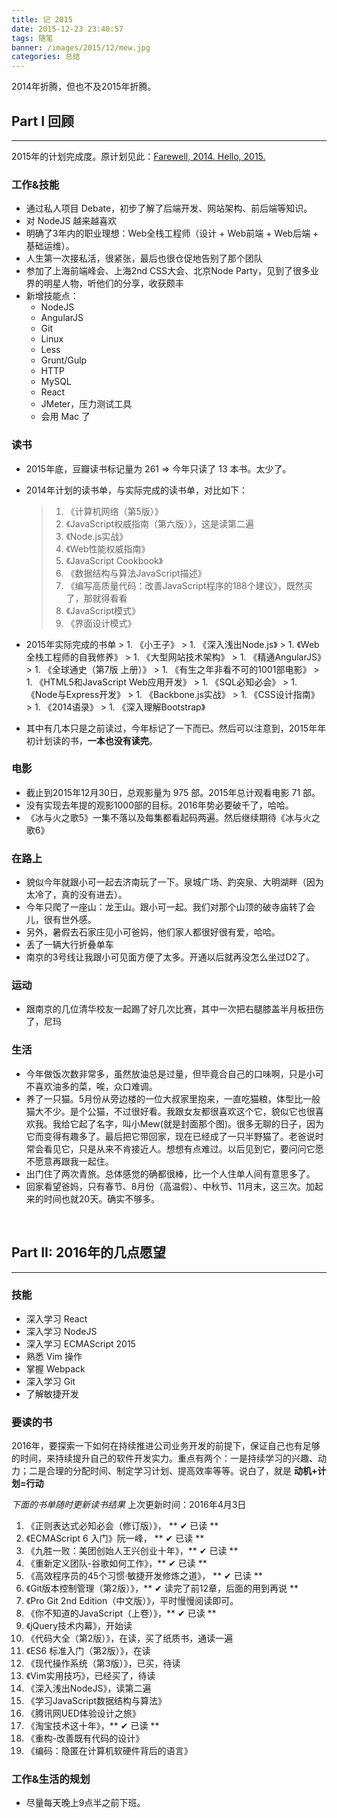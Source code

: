 ```yaml
---
title: 记 2015
date: 2015-12-23 23:40:57
tags: 随笔
banner: /images/2015/12/mew.jpg
categories: 总结
---
```


2014年折腾，但也不及2015年折腾。

<!-- more -->

## Part I  回顾
----------------

2015年的计划完成度。原计划见此：[Farewell, 2014. Hello, 2015.](/2015/01/01/farewell-2014-hello-2015/)

### **工作&技能**

  - 通过私人项目 Debate，初步了解了后端开发、网站架构、前后端等知识。
  - 对 NodeJS 越来越喜欢
  - 明确了3年内的职业理想：Web全栈工程师（设计 + Web前端 + Web后端 + 基础运维）。
  - 人生第一次接私活，很紧张，最后也很仓促地告别了那个团队
  - 参加了上海前端峰会、上海2nd CSS大会、北京Node Party，见到了很多业界的明星人物，听他们的分享，收获颇丰
  - 新增技能点：
    - NodeJS
    - AngularJS
    - Git
    - Linux
    - Less
    - Grunt/Gulp
    - HTTP
    - MySQL
    - React
    - JMeter，压力测试工具
    - 会用 Mac 了

### **读书**
  - 2015年底，豆瓣读书标记量为 261 => 今年只读了 13 本书。太少了。
  - 2014年计划的读书单，与实际完成的读书单，对比如下：
    > 1. 《计算机网络（第5版）》
    > 2. 《JavaScript权威指南（第六版）》，这是读第二遍
    > 3. 《Node.js实战》
    > 4. 《Web性能权威指南》
    > 5. 《JavaScript Cookbook》
    > 6. 《数据结构与算法JavaScript描述》
    > 7. 《编写高质量代码：改善JavaScript程序的188个建议》，既然买了，那就得看看
    > 8. 《JavaScript模式》
    > 9. 《界面设计模式》

  -  2015年实际完成的书单
    > 1. 《小王子》
    > 1. 《深入浅出Node.js》
    > 1. 《Web全栈工程师的自我修养》
    > 1. 《大型网站技术架构》
    > 1. 《精通AngularJS》
    > 1. 《全球通史（第7版 上册）》
    > 1. 《有生之年非看不可的1001部电影》
    > 1. 《HTML5和JavaScript Web应用开发》
    > 1. 《SQL必知必会》
    > 1. 《Node与Express开发》
    > 1. 《Backbone.js实战》
    > 1. 《CSS设计指南》
    > 1. 《2014语录》
    > 1. 《深入理解Bootstrap》

  - 其中有几本只是之前读过，今年标记了一下而已。然后可以注意到，2015年年初计划读的书，**一本也没有读完**。

### **电影**
  - 截止到2015年12月30日，总观影量为 975 部。2015年总计观看电影 71 部。
  - 没有实现去年提的观影1000部的目标。2016年势必要破千了，哈哈。
  - 《冰与火之歌5》一集不落以及每集都看起码两遍。然后继续期待《冰与火之歌6》

### **在路上**
  - 貌似今年就跟小可一起去济南玩了一下。泉城广场、趵突泉、大明湖畔（因为太冷了，真的没有进去）。
  - 今年只爬了一座山：龙王山。跟小可一起。我们对那个山顶的破寺庙转了会儿，很有世外感。
  - 另外，暑假去石家庄见小可爸妈，他们家人都很好很有爱，哈哈。
  - 丢了一辆大行折叠单车
  - 南京的3号线让我跟小可见面方便了太多。开通以后就再没怎么坐过D2了。

### **运动**
  - 跟南京的几位清华校友一起踢了好几次比赛，其中一次把右腿膝盖半月板扭伤了，尼玛

### **生活**
  - 今年做饭次数非常多，虽然放油总是过量，但毕竟合自己的口味啊，只是小可不喜欢油多的菜，唉，众口难调。
  - 养了一只猫。5月份从旁边楼的一位大叔家里抱来，一直吃猫粮，体型比一般猫大不少。是个公猫，不过很好看。我跟女友都很喜欢这个它，貌似它也很喜欢我。我给它起了名字，叫小Mew(就是封面那个图)。很多无聊的日子，因为它而变得有趣多了。最后把它带回家，现在已经成了一只半野猫了。老爸说时常会看见它，只是从来不肯接近人。想想有点难过。以后见到它，要问问它愿不愿意再跟我一起住。
  - 出门住了两次青旅。总体感觉的确都很棒，比一个人住单人间有意思多了。
  - 回家看望爸妈，只有春节、8月份（高温假）、中秋节、11月末，这三次。加起来的时间也就20天。确实不够多。

<br>

## Part II: 2016年的几点愿望
----------------

### 技能

+ 深入学习 React
+ 深入学习 NodeJS
+ 深入学习 ECMAScript 2015
+ 熟悉 Vim 操作
+ 掌握 Webpack
+ 深入学习 Git
+ 了解敏捷开发

### 要读的书
2016年，要探索一下如何在持续推进公司业务开发的前提下，保证自己也有足够的时间，来持续提升自己的软件开发实力。重点有两个：一是持续学习的兴趣、动力；二是合理的分配时间、制定学习计划、提高效率等等。说白了，就是 **动机+计划=行动**

*下面的书单随时更新读书结果* 上次更新时间：2016年4月3日

1. 《正则表达式必知必会（修订版）》， ** &#10004; 已读 **
1. 《ECMAScript 6 入门》阮一峰， ** &#10004; 已读 **
1. 《九胜一败：美团创始人王兴创业十年》，** &#10004; 已读 **
1. 《重新定义团队-谷歌如何工作》，** &#10004; 已读 **
1. 《高效程序员的45个习惯·敏捷开发修炼之道》， ** &#10004; 已读 **
1. 《Git版本控制管理（第2版）》，** &#10004; 读完了前12章，后面的用到再说 **
1. 《Pro Git 2nd Edition（中文版）》，平时慢慢阅读即可。
1. 《你不知道的JavaScript（上卷）》，** &#10004; 已读 **
1. 《jQuery技术内幕》，开始读
1. 《代码大全（第2版）》，在读，买了纸质书，通读一遍
1. 《ES6 标准入门（第2版）》，在读
1. 《现代操作系统（第3版）》，已买，待读
1. 《Vim实用技巧》，已经买了，待读
1. 《深入浅出NodeJS》，读第二遍
1. 《学习JavaScript数据结构与算法》
1. 《腾讯网UED体验设计之旅》
1. 《淘宝技术这十年》，** &#10004; 已读 **
1. 《重构-改善既有代码的设计》
1. 《编码：隐匿在计算机软硬件背后的语言》

### 工作&生活的规划

+ 尽量每天晚上9点半之前下班。
